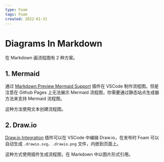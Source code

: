 ```yaml
---
type: Foam
tags: Foam
created: 2022-01-31
---
```


# Diagrams In Markdown

在 Markdown 画流程图有 2 种方案。

## 1. Mermaid

通过 [Markdown Preview Mermaid Support](https://marketplace.visualstudio.com/items?itemName=bierner.markdown-mermaid) 插件在 VSCode 制作流程图。但是注意在 Github Pages 上无法展示 Mermaid 流程图，你需要通过静态站点生成器方法来支持 Mermaid 流程图。

这种方法使用文本创建流程图。

## 2. Draw.io

[Draw.io Integration](https://marketplace.visualstudio.com/items?itemName=hediet.vscode-drawio) 插件可以在 VSCode 中编辑 Draw.io，在发布时 Foam 可以自动生成 `.drawio.svg`、`.drawio.png` 文件，内嵌到页面上。

这种方式使用插件生成流程图，在 Markdown 中以图片形式引用。
